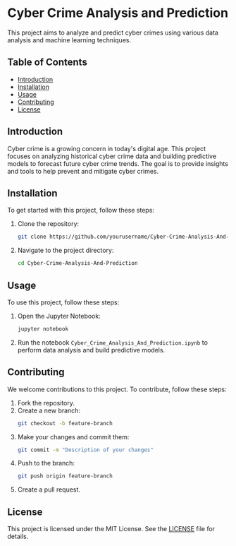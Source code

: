 # Cyber Crime Analysis and Prediction

This project aims to analyze and predict cyber crimes using various data analysis and machine learning techniques.

## Table of Contents

- [Introduction](#introduction)
- [Installation](#installation)
- [Usage](#usage)
- [Contributing](#contributing)
- [License](#license)

## Introduction

Cyber crime is a growing concern in today's digital age. This project focuses on analyzing historical cyber crime data and building predictive models to forecast future cyber crime trends. The goal is to provide insights and tools to help prevent and mitigate cyber crimes.

## Installation

To get started with this project, follow these steps:

1. Clone the repository:
    ```bash
    git clone https://github.com/yourusername/Cyber-Crime-Analysis-And-Prediction.git
    ```
2. Navigate to the project directory:
    ```bash
    cd Cyber-Crime-Analysis-And-Prediction
    ```

## Usage

To use this project, follow these steps:

1. Open the Jupyter Notebook:
    ```bash
    jupyter notebook
    ```
2. Run the notebook `Cyber_Crime_Analysis_And_Prediction.ipynb` to perform data analysis and build predictive models.

## Contributing

We welcome contributions to this project. To contribute, follow these steps:

1. Fork the repository.
2. Create a new branch:
    ```bash
    git checkout -b feature-branch
    ```
3. Make your changes and commit them:
    ```bash
    git commit -m "Description of your changes"
    ```
4. Push to the branch:
    ```bash
    git push origin feature-branch
    ```
5. Create a pull request.

## License

This project is licensed under the MIT License. See the [LICENSE](LICENSE) file for details.